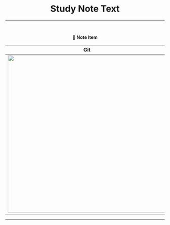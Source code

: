 <div align=center>

# Study Note Text #

---

<br>

:memo: **Note Item**

|  **Git**  | **Markdown**  |
|  ----  | ----  |
| <img src="https://www.malwarebytes.com/blog/news/2023/01/asset_upload_file97293_255583.jpg" width="500">  | <img src="https://www.iconbolt.com/preview/facebook/remix-icon-fill/markdown.svg" width="500"> |

---